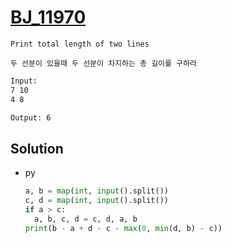 # [BJ_11970](https://acmicpc.net/problem/11970)

```en
Print total length of two lines

```

```kr
두 선분이 있을때 두 선분이 차지하는 총 길이를 구하라
```

```txt
Input:
7 10
4 8

Output: 6
```

## Solution

* py

  ```py
  a, b = map(int, input().split())
  c, d = map(int, input().split())
  if a > c:
    a, b, c, d = c, d, a, b
  print(b - a + d - c - max(0, min(d, b) - c))
  ```
